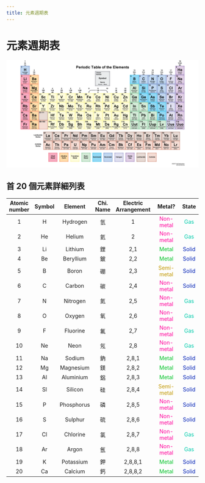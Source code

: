 ```yaml
---
title: 元素週期表
---
```


# 元素週期表

![periodic-table](../../assets/i/periodictable.png)

## 首 20 個元素詳細列表

| Atomic<br/>number | Symbol |  Element   | Chi.<br/>Name | Electric<br/>Arrangement |                    Metal?                     |                  State                   |
| :----------------: | :----: | :--------: | :-------: | :-----------------------: | :-------------------------------------------: | :--------------------------------------: |
|         1          |   H    |  Hydrogen  |    氫     |             1             | <span style="color:#FF009A">Non-metal</span>  |  <span style="color:#00CAAA">Gas</span>  |
|         2          |   He   |   Helium   |    氦     |             2             | <span style="color:#FF009A">Non-metal</span>  |  <span style="color:#00CAAA">Gas</span>  |
|         3          |   Li   |  Lithium   |    鋰     |            2,1            |   <span style="color:#00C227">Metal</span>    | <span style="color:#0020B5">Solid</span> |
|         4          |   Be   | Beryllium  |    鈹     |            2,2            |   <span style="color:#00C227">Metal</span>    | <span style="color:#0020B5">Solid</span> |
|         5          |   B    |   Boron    |    硼     |            2,3            | <span style="color:#C09700">Semi-metal</span> | <span style="color:#0020B5">Solid</span> |
|         6          |   C    |   Carbon   |    碳     |            2,4            | <span style="color:#FF009A">Non-metal</span>  | <span style="color:#0020B5">Solid</span> |
|         7          |   N    |  Nitrogen  |    氮     |            2,5            | <span style="color:#FF009A">Non-metal</span>  |  <span style="color:#00CAAA">Gas</span>  |
|         8          |   O    |   Oxygen   |    氧     |            2,6            | <span style="color:#FF009A">Non-metal</span>  |  <span style="color:#00CAAA">Gas</span>  |
|         9          |   F    |  Fluorine  |    氟     |            2,7            | <span style="color:#FF009A">Non-metal</span>  |  <span style="color:#00CAAA">Gas</span>  |
|         10         |   Ne   |    Neon    |    氖     |            2,8            | <span style="color:#FF009A">Non-metal</span>  |  <span style="color:#00CAAA">Gas</span>  |
|         11         |   Na   |   Sodium   |    鈉     |           2,8,1           |   <span style="color:#00C227">Metal</span>    | <span style="color:#0020B5">Solid</span> |
|         12         |   Mg   | Magnesium  |    鎂     |           2,8,2           |   <span style="color:#00C227">Metal</span>    | <span style="color:#0020B5">Solid</span> |
|         13         |   Al   | Aluminium  |    鋁     |           2,8,3           |   <span style="color:#00C227">Metal</span>    | <span style="color:#0020B5">Solid</span> |
|         14         |   Sl   |  Silicon   |    硅     |           2,8,4           | <span style="color:#C09700">Semi-metal</span> | <span style="color:#0020B5">Solid</span> |
|         15         |   P    | Phosphorus |    磷     |           2,8,5           | <span style="color:#FF009A">Non-metal</span>  | <span style="color:#0020B5">Solid</span> |
|         16         |   S    |  Sulphur   |    硫     |           2,8,6           | <span style="color:#FF009A">Non-metal</span>  | <span style="color:#0020B5">Solid</span> |
|         17         |   Cl   |  Chlorine  |    氯     |           2,8,7           | <span style="color:#FF009A">Non-metal</span>  |  <span style="color:#00CAAA">Gas</span>  |
|         18         |   Ar   |   Argon    |    氬     |           2,8,8           | <span style="color:#FF009A">Non-metal</span>  |  <span style="color:#00CAAA">Gas</span>  |
|         19         |   K    | Potassium  |    鉀     |          2,8,8,1          |   <span style="color:#00C227">Metal</span>    | <span style="color:#0020B5">Solid</span> |
|         20         |   Ca   |  Calcium   |    鈣     |          2,8,8,2          |   <span style="color:#00C227">Metal</span>    | <span style="color:#0020B5">Solid</span> |